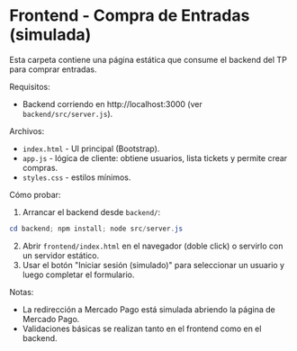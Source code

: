 # Frontend - Compra de Entradas (simulada)

Esta carpeta contiene una página estática que consume el backend del TP para comprar entradas.

Requisitos:
- Backend corriendo en http://localhost:3000 (ver `backend/src/server.js`).

Archivos:
- `index.html` - UI principal (Bootstrap).
- `app.js` - lógica de cliente: obtiene usuarios, lista tickets y permite crear compras.
- `styles.css` - estilos mínimos.

Cómo probar:
1. Arrancar el backend desde `backend/`:

```powershell
cd backend; npm install; node src/server.js
```

2. Abrir `frontend/index.html` en el navegador (doble click) o servirlo con un servidor estático.
3. Usar el botón "Iniciar sesión (simulado)" para seleccionar un usuario y luego completar el formulario.

Notas:
- La redirección a Mercado Pago está simulada abriendo la página de Mercado Pago.
- Validaciones básicas se realizan tanto en el frontend como en el backend.
